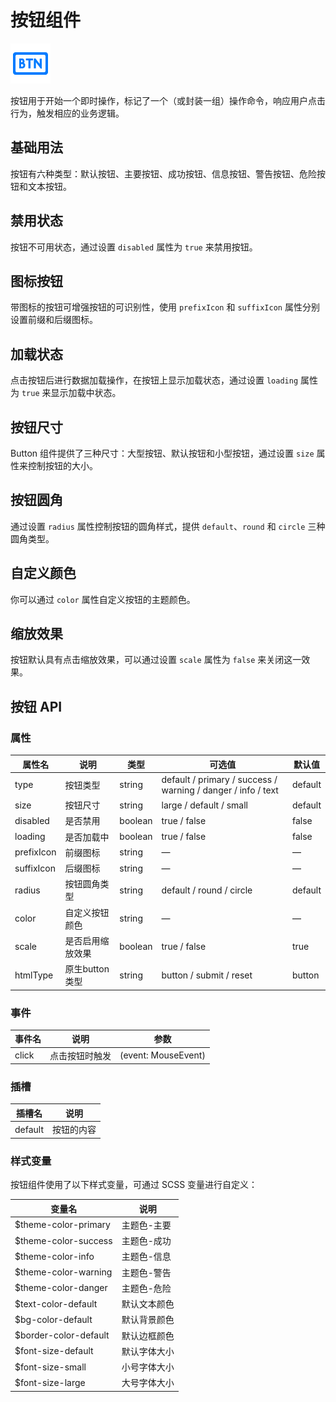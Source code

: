 # 按钮组件

![按钮组件](/components/button.png)

按钮用于开始一个即时操作，标记了一个（或封装一组）操作命令，响应用户点击行为，触发相应的业务逻辑。

## 基础用法

按钮有六种类型：默认按钮、主要按钮、成功按钮、信息按钮、警告按钮、危险按钮和文本按钮。

<demo component-name="button" examples="basic"></demo>

## 禁用状态

按钮不可用状态，通过设置 `disabled` 属性为 `true` 来禁用按钮。

<demo component-name="button" examples="disabled"></demo>

## 图标按钮

带图标的按钮可增强按钮的可识别性，使用 `prefixIcon` 和 `suffixIcon` 属性分别设置前缀和后缀图标。

<demo component-name="button" examples="icon"></demo>

## 加载状态

点击按钮后进行数据加载操作，在按钮上显示加载状态，通过设置 `loading` 属性为 `true` 来显示加载中状态。

<demo component-name="button" examples="loading"></demo>

## 按钮尺寸

Button 组件提供了三种尺寸：大型按钮、默认按钮和小型按钮，通过设置 `size` 属性来控制按钮的大小。

<demo component-name="button" examples="size"></demo>

## 按钮圆角

通过设置 `radius` 属性控制按钮的圆角样式，提供 `default`、`round` 和 `circle` 三种圆角类型。

<demo component-name="button" examples="radius"></demo>

## 自定义颜色

你可以通过 `color` 属性自定义按钮的主题颜色。

<demo component-name="button" examples="color"></demo>

## 缩放效果

按钮默认具有点击缩放效果，可以通过设置 `scale` 属性为 `false` 来关闭这一效果。

<demo component-name="button" examples="scale"></demo>

## 按钮 API

### 属性

| 属性名     | 说明             | 类型    | 可选值                                                       | 默认值  |
| ---------- | ---------------- | ------- | ------------------------------------------------------------ | ------- |
| type       | 按钮类型         | string  | default / primary / success / warning / danger / info / text | default |
| size       | 按钮尺寸         | string  | large / default / small                                      | default |
| disabled   | 是否禁用         | boolean | true / false                                                 | false   |
| loading    | 是否加载中       | boolean | true / false                                                 | false   |
| prefixIcon | 前缀图标         | string  | —                                                            | —       |
| suffixIcon | 后缀图标         | string  | —                                                            | —       |
| radius     | 按钮圆角类型     | string  | default / round / circle                                     | default |
| color      | 自定义按钮颜色   | string  | —                                                            | —       |
| scale      | 是否启用缩放效果 | boolean | true / false                                                 | true    |
| htmlType   | 原生button类型   | string  | button / submit / reset                                      | button  |

### 事件

| 事件名 | 说明           | 参数                |
| ------ | -------------- | ------------------- |
| click  | 点击按钮时触发 | (event: MouseEvent) |

### 插槽

| 插槽名  | 说明       |
| ------- | ---------- |
| default | 按钮的内容 |

### 样式变量

按钮组件使用了以下样式变量，可通过 SCSS 变量进行自定义：

| 变量名                | 说明         |
| --------------------- | ------------ |
| $theme-color-primary  | 主题色-主要  |
| $theme-color-success  | 主题色-成功  |
| $theme-color-info     | 主题色-信息  |
| $theme-color-warning  | 主题色-警告  |
| $theme-color-danger   | 主题色-危险  |
| $text-color-default   | 默认文本颜色 |
| $bg-color-default     | 默认背景颜色 |
| $border-color-default | 默认边框颜色 |
| $font-size-default    | 默认字体大小 |
| $font-size-small      | 小号字体大小 |
| $font-size-large      | 大号字体大小 |
